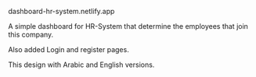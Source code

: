 dashboard-hr-system.netlify.app 

A simple dashboard for HR-System that determine the employees that join this company. 

Also added Login and register pages.

This design with Arabic and English versions. 

